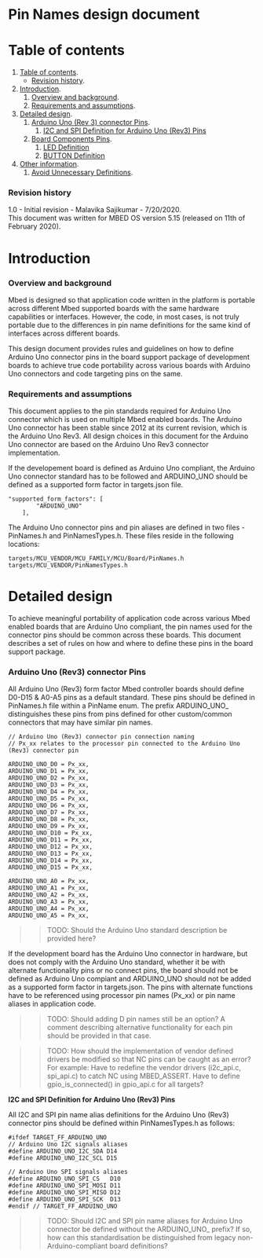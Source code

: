 # Pin Names design document

# Table of contents

1. [Table of contents](#table-of-contents).
    * [Revision history](#revision-history).
1. [Introduction](#introduction).
    1. [Overview and background](#overview-and-background).
    1. [Requirements and assumptions](#requirements-and-assumptions).
1. [Detailed design](#detailed-design).
    1. [Arduino Uno (Rev 3) connector Pins](#arduino-uno-rev-3-connector-pins).
        1. [I2C and SPI Definition for Arduino Uno (Rev3) Pins](#i2c-definition-for-arduino-uno-rev3-pins)
    1. [Board Components Pins](#board-components-pins).
        1. [LED Definition](#led-definition)
        1. [BUTTON Definition](#button-definition)
1. [Other information](#other-information).
    1. [Avoid Unnecessary Definitions](#avoid-unnecessary-definitions).


### Revision history

1.0 - Initial revision - Malavika Sajikumar - 7/20/2020.  
This document was written for MBED OS version 5.15 (released on 11th of February 2020).

# Introduction

### Overview and background

Mbed is designed so that application code written in the platform is portable across different Mbed supported boards with the same hardware capabilities or interfaces. However, the code, in most cases, is not truly portable due to the differences in pin name definitions for the same kind of interfaces across different boards. 

This design document provides rules and guidelines on how to define Arduino Uno connector pins in the board support package of development boards to achieve true code portability across various boards with Arduino Uno connectors and code targeting pins on the same. 

### Requirements and assumptions

This document applies to the pin standards required for Arduino Uno connector which is used on multiple Mbed enabled boards. The Arduino Uno connector has been stable since 2012 at its current revision, which is the Arduino Uno Rev3. All design choices in this document for the Arduino Uno connector are based on the Arduino Uno Rev3 connector implementation.

If the developement board is defined as Arduino Uno compliant, the Arduino Uno connector standard has to be followed and ARDUINO_UNO should be defined as a supported form factor in targets.json file.

    "supported_form_factors": [
            "ARDUINO_UNO"
        ],

The Arduino Uno connector pins and pin aliases are defined in two files - PinNames.h and PinNamesTypes.h. These files reside in the following locations:

    targets/MCU_VENDOR/MCU_FAMILY/MCU/Board/PinNames.h
    targets/MCU_VENDOR/PinNamesTypes.h


# Detailed design

To achieve meaningful portability of application code across various Mbed enabled boards that are Arduino Uno compliant, the pin names used for the connector pins should be common across these boards. This document describes a set of rules on how and where to define these pins in the board support package.

### Arduino Uno (Rev3) connector Pins

All Arduino Uno (Rev3) form factor Mbed controller boards should define D0-D15 & A0-A5 pins as a default standard. These pins should be defined in PinNames.h file within a PinName enum. The prefix ARDUINO_UNO_ distinguishes these pins from pins defined for other custom/common connectors that may have similar pin names. 

    // Arduino Uno (Rev3) connector pin connection naming  
    // Px_xx relates to the processor pin connected to the Arduino Uno (Rev3) connector pin

    ARDUINO_UNO_D0 = Px_xx,
    ARDUINO_UNO_D1 = Px_xx,
    ARDUINO_UNO_D2 = Px_xx,
    ARDUINO_UNO_D3 = Px_xx,
    ARDUINO_UNO_D4 = Px_xx,
    ARDUINO_UNO_D5 = Px_xx,
    ARDUINO_UNO_D6 = Px_xx,
    ARDUINO_UNO_D7 = Px_xx,
    ARDUINO_UNO_D8 = Px_xx,
    ARDUINO_UNO_D9 = Px_xx,
    ARDUINO_UNO_D10 = Px_xx,
    ARDUINO_UNO_D11 = Px_xx,
    ARDUINO_UNO_D12 = Px_xx,
    ARDUINO_UNO_D13 = Px_xx,
    ARDUINO_UNO_D14 = Px_xx,
    ARDUINO_UNO_D15 = Px_xx,

    ARDUINO_UNO_A0 = Px_xx,
    ARDUINO_UNO_A1 = Px_xx,
    ARDUINO_UNO_A2 = Px_xx,
    ARDUINO_UNO_A3 = Px_xx,
    ARDUINO_UNO_A4 = Px_xx,
    ARDUINO_UNO_A5 = Px_xx,

>>TODO: Should the Arduino Uno standard description be provided here?

If the development board has the Arduino Uno connector in hardware, but does not comply with the Arduino Uno standard, whether it be with alternate functionality pins or no connect pins, the board should not be defined as Arduino Uno compiant and ARDUINO_UNO should not be added as a supported form factor in targets.json. The pins with alternate functions have to be referenced using processor pin names (Px_xx) or pin name aliases in application code. 

>>TODO: Should adding D pin names still be an option? A comment describing alternative functionality for each pin should be provided in that case. 

>>TODO: How should the implementation of vendor defined drivers be modified so that NC pins can be caught as an error? For example: Have to redefine the vendor drivers (i2c_api.c, spi_api.c) to catch NC using MBED_ASSERT. Have to define gpio_is_connected() in gpio_api.c for all targets?

**I2C and SPI Definition for Arduino Uno (Rev3) Pins**

All I2C and SPI pin name alias definitions for the Arduino Uno (Rev3) connector pins should be defined within PinNamesTypes.h as follows:

    #ifdef TARGET_FF_ARDUINO_UNO
    // Arduino Uno I2C signals aliases
    #define ARDUINO_UNO_I2C_SDA D14
    #define ARDUINO_UNO_I2C_SCL D15

    // Arduino Uno SPI signals aliases
    #define ARDUINO_UNO_SPI_CS   D10
    #define ARDUINO_UNO_SPI_MOSI D11
    #define ARDUINO_UNO_SPI_MISO D12
    #define ARDUINO_UNO_SPI_SCK  D13
    #endif // TARGET_FF_ARDUINO_UNO

>>TODO: Should I2C and SPI pin name aliases for Arduino Uno connector be defined without the ARDUINO_UNO_ prefix? If so, how can this standardisation be distinguished from legacy non-Arduino-compliant board definitions?
